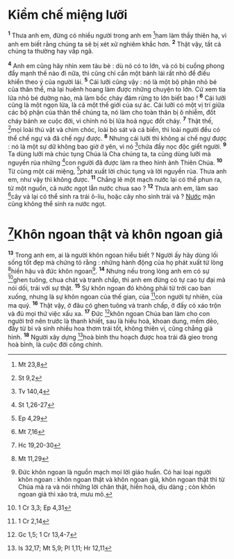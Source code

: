 # Kiềm chế miệng lưỡi
<sup><b>1</b></sup> Thưa anh em, đừng có nhiều người trong anh em [^1*]ham làm thầy thiên hạ, vì anh em biết rằng chúng ta sẽ bị xét xử nghiêm khắc hơn. <sup><b>2</b></sup> Thật vậy, tất cả chúng ta thường hay vấp ngã.

<sup><b>4</b></sup> Anh em cũng hãy nhìn xem tàu bè : dù nó có to lớn, và có bị cuồng phong đẩy mạnh thế nào đi nữa, thì cũng chỉ cần một bánh lái rất nhỏ để điều khiển theo ý của người lái. <sup><b>5</b></sup> Cái lưỡi cũng vậy : nó là một bộ phận nhỏ bé của thân thể, mà lại huênh hoang làm được những chuyện to lớn. Cứ xem tia lửa nhỏ bé dường nào, mà làm bốc cháy đám rừng to lớn biết bao ! <sup><b>6</b></sup> Cái lưỡi cũng là một ngọn lửa, là cả một thế giới của sự ác. Cái lưỡi có một vị trí giữa các bộ phận của thân thể chúng ta, nó làm cho toàn thân bị ô nhiễm, đốt cháy bánh xe cuộc đời, vì chính nó bị lửa hoả ngục đốt cháy. <sup><b>7</b></sup> Thật thế, [^3*]mọi loài thú vật và chim chóc, loài bò sát và cá biển, thì loài người đều có thể chế ngự và đã chế ngự được. <sup><b>8</b></sup> Nhưng cái lưỡi thì không ai chế ngự được : nó là một sự dữ không bao giờ ở yên, vì nó [^4*]chứa đầy nọc độc giết người. <sup><b>9</b></sup> Ta dùng lưỡi mà chúc tụng Chúa là Cha chúng ta, ta cũng dùng lưỡi mà nguyền rủa những [^5*]con người đã được làm ra theo hình ảnh Thiên Chúa. <sup><b>10</b></sup> Từ cùng một cái miệng, [^6*]phát xuất lời chúc tụng và lời nguyền rủa. Thưa anh em, như vậy thì không được. <sup><b>11</b></sup> Chẳng lẽ một mạch nước lại có thể phun ra, từ một nguồn, cả nước ngọt lẫn nước chua sao ? <sup><b>12</b></sup> Thưa anh em, làm sao [^7*]cây vả lại có thể sinh ra trái ô-liu, hoặc cây nho sinh trái vả ? [Nước]() mặn cũng không thể sinh ra nước ngọt.


# [^8*]Khôn ngoan thật và khôn ngoan giả
<sup><b>13</b></sup> Trong anh em, ai là người khôn ngoan hiểu biết ? Người ấy hãy dùng lối sống tốt đẹp mà chứng tỏ rằng : những hành động của họ phát xuất từ lòng [^9*]hiền hậu và đức khôn ngoan[^2]. <sup><b>14</b></sup> Nhưng nếu trong lòng anh em có sự [^10*]ghen tuông, chua chát và tranh chấp, thì anh em đừng có tự cao tự đại mà nói dối, trái với sự thật. <sup><b>15</b></sup> Sự khôn ngoan đó không phải từ trời cao ban xuống, nhưng là sự khôn ngoan của thế gian, của [^11*]con người tự nhiên, của ma quỷ. <sup><b>16</b></sup> Thật vậy, ở đâu có ghen tuông và tranh chấp, ở đấy có xáo trộn và đủ mọi thứ việc xấu xa. <sup><b>17</b></sup> Đức [^12*]khôn ngoan Chúa ban làm cho con người trở nên trước là thanh khiết, sau là hiếu hoà, khoan dung, mềm dẻo, đầy từ bi và sinh nhiều hoa thơm trái tốt, không thiên vị, cũng chẳng giả hình. <sup><b>18</b></sup> Người xây dựng [^13*]hoà bình thu hoạch được hoa trái đã gieo trong hoà bình, là cuộc đời công chính.

[^2]: Đức khôn ngoan là nguồn mạch mọi lời giáo huấn. Có hai loại người khôn ngoan : khôn ngoan thật và khôn ngoan giả, khôn ngoan thật thì từ Chúa mà ra và nói những lời chân thật, hiền hoà, dịu dàng ; còn khôn ngoan giả thì xảo trá, mưu mô.
[^1*]: Mt 23,8
[^3*]: St 9,2
[^4*]: Tv 140,4
[^5*]: St 1,26-27
[^6*]: Ep 4,29
[^7*]: Mt 7,16
[^8*]: Hc 19,20-30
[^9*]: Mt 11,29
[^10*]: 1 Cr 3,3; Ep 4,31
[^11*]: 1 Cr 2,14
[^12*]: Gc 1,5; 1 Cr 13,4-7
[^13*]: Is 32,17; Mt 5,9; Pl 1,11; Hr 12,11